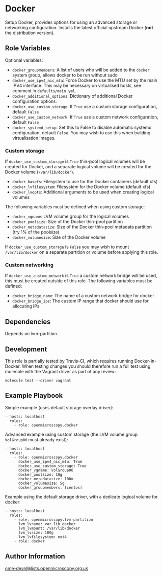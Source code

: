 Docker
======

Setup Docker, provides options for using an advanced storage or networking configuration.
Installs the latest official upstream Docker (**not** the distribution version).


Role Variables
--------------

Optional variables:
- `docker_groupmembers`: A list of users who will be added to the `docker` system group, allows docker to be run without sudo
- `docker_use_ipv4_nic_mtu`: Force Docker to use the MTU set by the main IPV4 interface. This may be necessary on virtualised hosts, see comment in `defaults/main.yml`.
- `docker_additional_options`: Dictionary of additional Docker configuration options.
- `docker_use_custom_storage`: If `True` use a custom storage configuration, default `False`
- `docker_use_custom_network`: If `True` use a custom network configuration, default `False`
- `docker_systemd_setup`: Set this to False to disable automatic systemd configuration, default `False`.
  You may wish to use this when building virtualisation images.


### Custom storage

If `docker_use_custom_storage` is `True` thin-pool logical volumes will be created for Docker, and a separate logical volume will be created for the Docker volume (`/var/lib/docker`).

- `docker_basefs`: Filesystem to use for the Docker containers (default xfs)
- `docker_lvfilesystem`: Filesystem for the Docker volume (default xfs)
- `docker_lvopts`: Additional arguments to be used when creating logical volumes

The following variables must be defined when using custom storage:

- `docker_vgname`: LVM volume group for the logical volumes
- `docker_poolsize`: Size of the Docker thin-pool partition
- `docker_metadatasize`: Size of the Docker thin-pool metadata partition (try 1% of the poolsize)
- `docker_volumesize`: Size of the Docker volume

If `docker_use_custom_storage` is `False` you may wish to mount `/var/lib/docker` on a separate partition or volume before applying this role.


### Custom networking

If `docker_use_custom_network` is `True` a custom network bridge will be used, this must be created outside of this role.
The following variables must be defined:

- `docker_bridge_name`: The name of a custom network bridge for docker
- `docker_bridge_ips`: The custom IP range that docker should use for allocating IPs


Dependencies
------------

Depends on lvm-partition.


Development
-----------

This role is partially tested by Travis-CI, which requires running Docker-in-Docker.
When testing changes you should therefore run a full test using molecule with the Vagrant driver as part of any review:

    molecule test --driver vagrant


Example Playbook
----------------

Simple example (uses default storage overlay driver):

    - hosts: localhost
      roles:
        - role: openmicroscopy.docker

Advanced example using custom storage (the LVM volume group `VolGroup00` must already exist):

    - hosts: localhost
      roles:
        - role: openmicroscopy.docker
          docker_use_ipv4_nic_mtu: True
          docker_use_custom_storage: True
          docker_vgname: VolGroup00
          docker_poolsize: 10g
          docker_metadatasize: 100m
          docker_volumesize: 5g
          docker_groupmembers: [centos]

Example using the default storage driver, with a dedicate logical volume for docker:

    - hosts: localhost
      roles:
        - role: openmicroscopy.lvm-partition
          lvm_lvname: var_lib_docker
          lvm_lvmount: /var/lib/docker
          lvm_lvsize: 100g
          lvm_lvfilesystem: ext4
        - role: docker


Author Information
------------------

ome-devel@lists.openmicroscopy.org.uk
